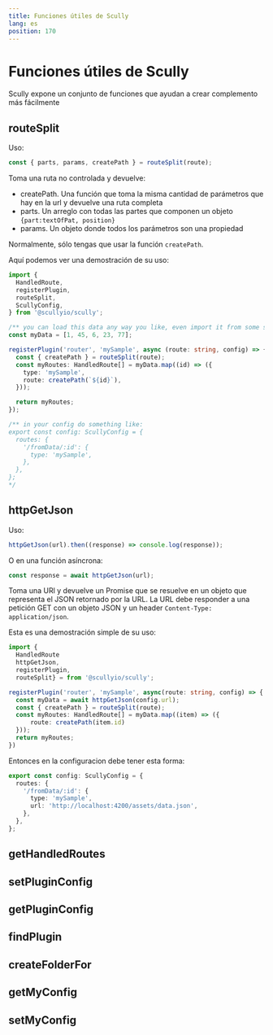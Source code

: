 ```yaml
---
title: Funciones útiles de Scully
lang: es
position: 170
---
```


# Funciones útiles de Scully

Scully expone un conjunto de funciones que ayudan a crear complemento más fácilmente

## routeSplit

Uso:

```typescript
const { parts, params, createPath } = routeSplit(route);
```

Toma una ruta no controlada y devuelve:

- createPath. Una función que toma la misma cantidad de parámetros que hay en la url y devuelve una ruta completa
- parts. Un arreglo con todas las partes que componen un objeto `{part:textOfPat, position}`
- params. Un objeto donde todos los parámetros son una propiedad

Normalmente, sólo tengas que usar la función `createPath`.

Aquí podemos ver una demostración de su uso:

```typescript
import {
  HandledRoute,
  registerPlugin,
  routeSplit,
  ScullyConfig,
} from '@scullyio/scully';

/** you can load this data any way you like, even import it from some static TS file isn't a problem. */
const myData = [1, 45, 6, 23, 77];

registerPlugin('router', 'mySample', async (route: string, config) => {
  const { createPath } = routeSplit(route);
  const myRoutes: HandledRoute[] = myData.map((id) => ({
    type: 'mySample',
    route: createPath(`${id}`),
  }));

  return myRoutes;
});

/** in your config do something like:
export const config: ScullyConfig = {
  routes: {
    '/fromData/:id': {
      type: 'mySample',
    },
  },
};
*/
```

## httpGetJson

Uso:

```typescript
httpGetJson(url).then((response) => console.log(response));
```

O en una función asíncrona:

```typescript
const response = await httpGetJson(url);
```

Toma una URl y devuelve un Promise que se resuelve en un objeto que representa el JSON retornado por la URL.
La URL debe responder a una petición GET con un objeto JSON y un header `Content-Type: application/json`.

Esta es una demostración simple de su uso:

```typescript
import {
  HandledRoute
  httpGetJson,
  registerPlugin,
  routeSplit} = from '@scullyio/scully';

registerPlugin('router', 'mySample', async(route: string, config) => {
  const myData = await httpGetJson(config.url);
  const { createPath } = routeSplit(route);
  const myRoutes: HandledRoute[] = myData.map((item) => ({
      route: createPath(item.id)
  }));
  return myRoutes;
})
```

Entonces en la configuracion debe tener esta forma:

```typescript
export const config: ScullyConfig = {
  routes: {
    '/fromData/:id': {
      type: 'mySample',
      url: 'http://localhost:4200/assets/data.json',
    },
  },
};
```

## getHandledRoutes

## setPluginConfig

## getPluginConfig

## findPlugin

## createFolderFor

## getMyConfig

## setMyConfig
